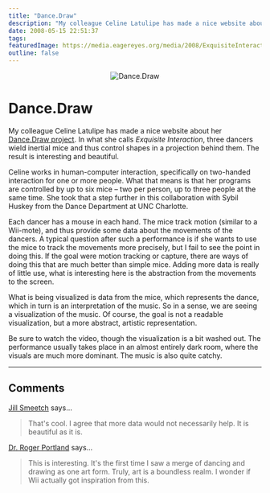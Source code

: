 ```yaml
---
title: "Dance.Draw"
description: "My colleague Celine Latulipe has made a nice website about her Dance.Draw project. In what she calls Exquisite Interaction, three dancers wield inertial mice and thus control shapes in a projection behind them. The result is interesting and beautiful."
date: 2008-05-15 22:51:37
tags: 
featuredImage: https://media.eagereyes.org/media/2008/ExquisiteInteraction.jpg
outline: false
---
```


<p align="center"><img src="https://media.eagereyes.org/media/2008/ExquisiteInteraction.jpg" alt="Dance.Draw" /></p>

# Dance.Draw

My colleague Celine Latulipe has made a nice website about her <a href="http://www.sis.uncc.edu/~clatulip/DanceDraw/Dance.Draw.html">Dance.Draw project</a>. In what she calls <em>Exquisite Interaction</em>, three dancers wield inertial mice and thus control shapes in a projection behind them. The result is interesting and beautiful.

Celine works in human-computer interaction, specifically on two-handed interaction for one or more people. What that means is that her programs are controlled by up to six mice &ndash; two per person, up to three people at the same time. She took that a step further in this collaboration with Sybil Huskey from the Dance Department at UNC Charlotte.

Each dancer has a mouse in each hand. The mice track motion (similar to a Wii-mote), and thus provide some data about the movements of the dancers. A typical question after such a performance is if she wants to use the mice to track the movements more precisely, but I fail to see the point in doing this. If the goal were motion tracking or capture, there are ways of doing this that are much better than simple mice. Adding more data is really of little use, what is interesting here is the abstraction from the movements to the screen.

What is being visualized is data from the mice, which represents the dance, which in turn is an interpretation of the music. So in a sense, we are seeing a visualization of the music. Of course, the goal is not a readable visualization, but a more abstract, artistic representation.

Be sure to watch the video, though the visualization is a bit washed out. The  performance usually takes place in an almost entirely dark room, where the visuals are much more dominant. The music is also quite catchy.


<PostedBy />


<aside class="comments">

---
## Comments

<a href="http://www.teacupsandtutus.com/stprtu.html" rel="nofollow noopener" target="_blank">Jill Smeetch</a> says…
>	That's cool.  I agree that more data would not necessarily help.  It is beautiful as it is.

<a href="http://www.pdxsmiles.com/cosmetic-dentist-portland/" rel="nofollow noopener" target="_blank">Dr. Roger Portland</a> says…
>	<p>This is interesting. It's the first time I saw a merge of dancing and drawing as one art form. Truly, art is a boundless realm. I wonder if Wii actually got inspiration from this.</p>

</aside>

